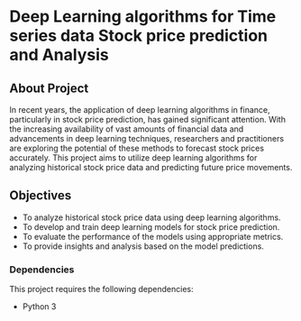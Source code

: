 # Deep Learning algorithms for Time series data Stock price prediction and Analysis
## About Project
In recent years, the application of deep learning algorithms in finance, particularly in stock price prediction, has gained significant attention. With the increasing 
availability of vast amounts of financial data and advancements in deep learning techniques, researchers and practitioners are exploring the potential of these methods to 
forecast stock prices accurately. This project aims to utilize deep learning algorithms for analyzing historical stock price data and predicting future price movements.

## Objectives

- To analyze historical stock price data using deep learning algorithms.
- To develop and train deep learning models for stock price prediction.
- To evaluate the performance of the models using appropriate metrics.
- To provide insights and analysis based on the model predictions.

### Dependencies
This project requires the following dependencies:

- Python 3  


